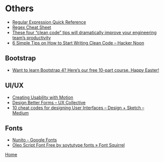 # Others

- [Regular Expression Quick Reference][1]
- [Regex Cheat Sheet][10]
- [These four “clean code” tips will dramatically improve your engineering team’s productivity][2]
- [6 Simple Tips on How to Start Writing Clean Code – Hacker Noon][3]

## Bootstrap

- [Want to learn Bootstrap 4? Here’s our free 10-part course. Happy Easter!][4]

## UI/UX

- [Creating Usability with Motion][5]
- [Design Better Forms – UX Collective][6]
- [10 cheat codes for designing User Interfaces – Design + Sketch – Medium][7]

## Fonts  

- [Nunito - Google Fonts][8]
- [Oleo Script Font Free by soytutype fonts » Font Squirrel][9]

[Home](../README.md)

[1]:http://regexrenamer.sourceforge.net/help/regex_quickref.html
[2]:https://engineering.videoblocks.com/these-four-clean-code-tips-will-dramatically-improve-your-engineering-teams-productivity-b5bd121dd150
[3]:https://hackernoon.com/6-simple-tips-on-how-to-start-writing-clean-code-d66c241aa268
[4]:https://medium.freecodecamp.org/want-to-learn-bootstrap-4-heres-our-free-10-part-course-happy-easter-35c004dc45a4
[5]:https://medium.com/ux-in-motion/creating-usability-with-motion-the-ux-in-motion-manifesto-a87a4584ddc
[6]:https://uxdesign.cc/design-better-forms-96fadca0f49c
[7]:https://medium.com/sketch-app-sources/design-cheatsheet-274384775da9
[8]:https://fonts.google.com/specimen/Nunito
[9]:https://www.fontsquirrel.com/fonts/oleo-script
[10]:https://dev.to/emmawedekind/regex-cheat-sheet-2j2a
